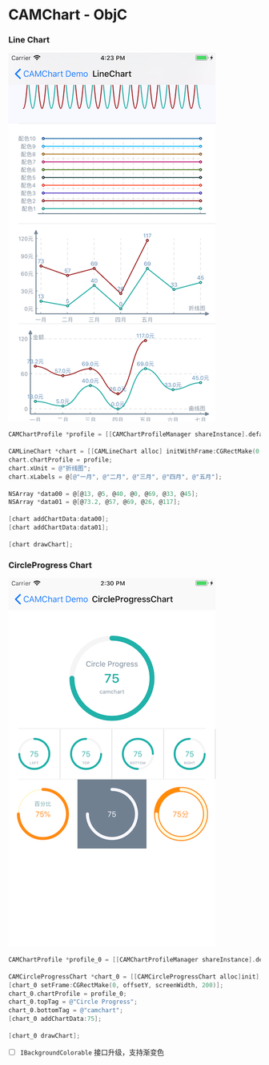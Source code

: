 #  CAMChart - ObjC

### Line Chart
![效果图](./images/linechart-demo-01.png)

```objective-c
CAMChartProfile *profile = [[CAMChartProfileManager shareInstance].defaultProfile mutableCopy];

CAMLineChart *chart = [[CAMLineChart alloc] initWithFrame:CGRectMake(0, 0, 300, 200)];
chart.chartProfile = profile;
chart.xUnit = @"折线图";
chart.xLabels = @[@"一月", @"二月", @"三月", @"四月", @"五月"];

NSArray *data00 = @[@13, @5, @40, @0, @69, @33, @45];
NSArray *data01 = @[@73.2, @57, @69, @26, @117];

[chart addChartData:data00];
[chart addChartData:data01];

[chart drawChart];
```

### CircleProgress Chart
![效果图](./images/circleprogresschart-demo-01.png)

```objective-c
CAMChartProfile *profile_0 = [[CAMChartProfileManager shareInstance].defaultProfile mutableCopy];

CAMCircleProgressChart *chart_0 = [[CAMCircleProgressChart alloc]init];
[chart_0 setFrame:CGRectMake(0, offsetY, screenWidth, 200)];
chart_0.chartProfile = profile_0;
chart_0.topTag = @"Circle Progress";
chart_0.bottomTag = @"camchart";
[chart_0 addChartData:75];

[chart_0 drawChart];
```


- [ ] `IBackgroundColorable` 接口升级，支持渐变色


